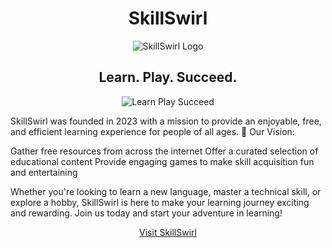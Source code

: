 <h1 align="center">SkillSwirl</h1>
<p align="center">
  <img src="img/logo.png" alt="SkillSwirl Logo">
</p>
<h2 align="center">Learn. Play. Succeed.</h2>
<p align="center">
  <img src="https://media.giphy.com/media/3o7TKSjRrfIPjeiVyM/giphy.gif" alt="Learn Play Succeed">
</p>
SkillSwirl was founded in 2023 with a mission to provide an enjoyable, free, and efficient learning experience for people of all ages.
🌟 Our Vision:

Gather free resources from across the internet
Offer a curated selection of educational content
Provide engaging games to make skill acquisition fun and entertaining

Whether you're looking to learn a new language, master a technical skill, or explore a hobby, SkillSwirl is here to make your learning journey exciting and rewarding.
Join us today and start your adventure in learning!
<p align="center">
  <a href="https://www.skillswirl.com">Visit SkillSwirl</a>
</p>

